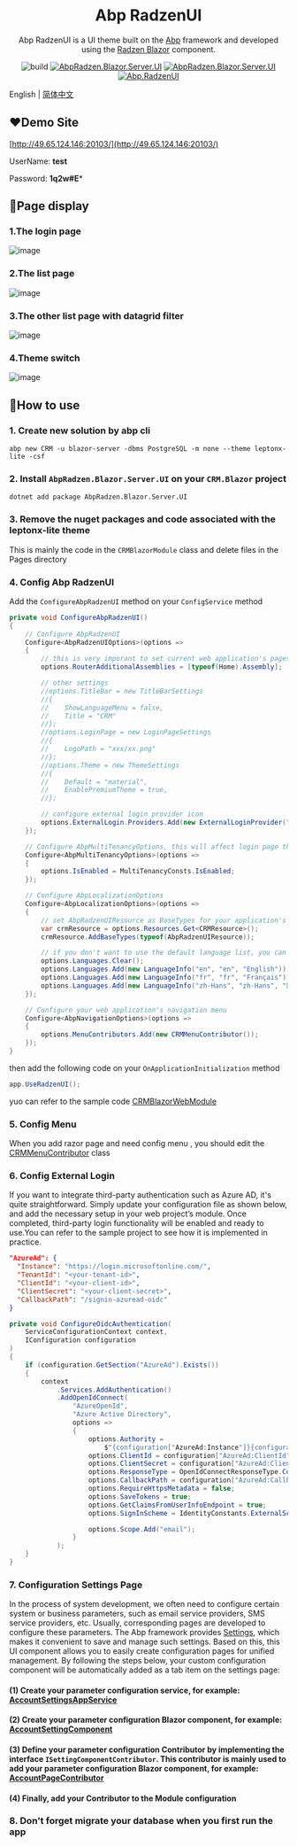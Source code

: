 <h1 align="center">Abp RadzenUI</h1>

<div align="center">

Abp RadzenUI is a UI theme built on the [Abp](https://github.com/abpframework/abp) framework and developed using the [Radzen Blazor](https://github.com/radzenhq/radzen-blazor) component.

![build](https://github.com/ShaoHans/Abp.RadzenUI/actions/workflows/publish-nuget.yml/badge.svg)
[![AbpRadzen.Blazor.Server.UI](https://img.shields.io/nuget/v/AbpRadzen.Blazor.Server.UI.svg?color=red)](https://www.nuget.org/packages/AbpRadzen.Blazor.Server.UI/)
[![AbpRadzen.Blazor.Server.UI](https://img.shields.io/nuget/dt/AbpRadzen.Blazor.Server.UI.svg?color=yellow)](https://www.nuget.org/packages/AbpRadzen.Blazor.Server.UI/)
[![Abp.RadzenUI](https://img.shields.io/badge/License-MIT-blue)](https://github.com/shaohans/Abp.RadzenUI/blob/master/LICENSE)

</div>

English | [简体中文](README_zh-CN.md)

## ❤️Demo Site
[http://49.65.124.146:20103/](http://49.65.124.146:20103/)

UserName:  **test**

Password:  **1q2w#E***

## 🎨Page display

### 1.The login page
![image](https://raw.githubusercontent.com/ShaoHans/Abp.RadzenUI/refs/heads/main/samples/CRM.Blazor.Server.Web/wwwroot/images/login.png)

### 2.The list page
![image](https://raw.githubusercontent.com/ShaoHans/Abp.RadzenUI/refs/heads/main/samples/CRM.Blazor.Server.Web/wwwroot/images/list.png)

### 3.The other list page with datagrid filter
![image](https://raw.githubusercontent.com/ShaoHans/Abp.RadzenUI/refs/heads/main/samples/CRM.Blazor.Server.Web/wwwroot/images/list-with-filter.png)

### 4.Theme switch
![image](https://raw.githubusercontent.com/ShaoHans/Abp.RadzenUI/refs/heads/main/samples/CRM.Blazor.Server.Web/wwwroot/images/switch-theme.png)

## 🌱How to use

### 1. Create new solution by abp cli
```shell
abp new CRM -u blazor-server -dbms PostgreSQL -m none --theme leptonx-lite -csf
```

### 2. Install `AbpRadzen.Blazor.Server.UI` on your `CRM.Blazor` project
```shell
dotnet add package AbpRadzen.Blazor.Server.UI
```

### 3. Remove the nuget packages and code associated with the leptonx-lite theme
This is mainly the code in the `CRMBlazorModule` class and delete files in the Pages directory

### 4. Config Abp RadzenUI
Add the `ConfigureAbpRadzenUI` method on your `ConfigService` method
```csharp
private void ConfigureAbpRadzenUI()
{
    // Configure AbpRadzenUI
    Configure<AbpRadzenUIOptions>(options =>
    {
        // this is very imporant to set current web application's pages to the AbpRadzenUI module
        options.RouterAdditionalAssemblies = [typeof(Home).Assembly];

        // other settings
        //options.TitleBar = new TitleBarSettings
        //{
        //    ShowLanguageMenu = false,
        //    Title = "CRM"
        //};
        //options.LoginPage = new LoginPageSettings
        //{
        //    LogoPath = "xxx/xx.png"
        //};
        //options.Theme = new ThemeSettings
        //{
        //    Default = "material",
        //    EnablePremiumTheme = true,
        //};

        // configure external login provider icon
        options.ExternalLogin.Providers.Add(new ExternalLoginProvider("AzureOpenId", "images/microsoft-logo.svg"));
    });

    // Configure AbpMultiTenancyOptions, this will affect login page that whether need to switch tenants
    Configure<AbpMultiTenancyOptions>(options =>
    {
        options.IsEnabled = MultiTenancyConsts.IsEnabled;
    });

    // Configure AbpLocalizationOptions
    Configure<AbpLocalizationOptions>(options =>
    {
        // set AbpRadzenUIResource as BaseTypes for your application's localization resources
        var crmResource = options.Resources.Get<CRMResource>();
        crmResource.AddBaseTypes(typeof(AbpRadzenUIResource));

        // if you don't want to use the default language list, you can clear it and add your own languages
        options.Languages.Clear();
        options.Languages.Add(new LanguageInfo("en", "en", "English"));
        options.Languages.Add(new LanguageInfo("fr", "fr", "Français"));
        options.Languages.Add(new LanguageInfo("zh-Hans", "zh-Hans", "简体中文"));
    });

    // Configure your web application's navigation menu
    Configure<AbpNavigationOptions>(options =>
    {
        options.MenuContributors.Add(new CRMMenuContributor());
    });
}
```

then add the following code on your `OnApplicationInitialization` method
```csharp
app.UseRadzenUI();
```

yuo can refer to the sample code [CRMBlazorWebModule](https://github.com/ShaoHans/Abp.RadzenUI/blob/main/samples/CRM.Blazor.Server.Web/CRMBlazorWebModule.cs)

### 5. Config Menu
When you add razor page and need config menu , you should edit the [CRMMenuContributor](https://github.com/ShaoHans/Abp.RadzenUI/blob/main/samples/CRM.Blazor.Server.Web/Menus/CRMMenuContributor.cs) class 

### 6. Config External Login
If you want to integrate third-party authentication such as Azure AD, it's quite straightforward. Simply update your configuration file as shown below, and add the necessary setup in your web project’s module. Once completed, third-party login functionality will be enabled and ready to use.You can refer to the sample project to see how it is implemented in practice.
```json
"AzureAd": {
  "Instance": "https://login.microsoftonline.com/",
  "TenantId": "<your-tenant-id>",
  "ClientId": "<your-client-id>",
  "ClientSecret": "<your-client-secret>",
  "CallbackPath": "/signin-azuread-oidc"
}
```

```csharp
private void ConfigureOidcAuthentication(
    ServiceConfigurationContext context,
    IConfiguration configuration
)
{
    if (configuration.GetSection("AzureAd").Exists())
    {
        context
            .Services.AddAuthentication()
            .AddOpenIdConnect(
                "AzureOpenId",
                "Azure Active Directory",
                options =>
                {
                    options.Authority =
                        $"{configuration["AzureAd:Instance"]}{configuration["AzureAd:TenantId"]}/v2.0/";
                    options.ClientId = configuration["AzureAd:ClientId"];
                    options.ClientSecret = configuration["AzureAd:ClientSecret"];
                    options.ResponseType = OpenIdConnectResponseType.Code;
                    options.CallbackPath = configuration["AzureAd:CallbackPath"];
                    options.RequireHttpsMetadata = false;
                    options.SaveTokens = true;
                    options.GetClaimsFromUserInfoEndpoint = true;
                    options.SignInScheme = IdentityConstants.ExternalScheme;

                    options.Scope.Add("email");
                }
            );
    }
}
```
### 7. Configuration Settings Page
In the process of system development, we often need to configure certain system or business parameters, such as email service providers, SMS service providers, etc. Usually, corresponding pages are developed to configure these parameters. The Abp framework provides [Settings](https://abp.io/docs/latest/framework/infrastructure/settings?_redirected=B8ABF606AA1BDF5C629883DF1061649A), which makes it convenient to save and manage such settings. Based on this, this UI component allows you to easily create configuration pages for unified management. By following the steps below, your custom configuration component will be automatically added as a tab item on the settings page:

#### (1) Create your parameter configuration service, for example: [AccountSettingsAppService](https://github.com/ShaoHans/Abp.RadzenUI/blob/main/src/Abp.Blazor.Server.RadzenUI/Application/AccountSettingsAppService.cs)

#### (2) Create your parameter configuration Blazor component, for example: [AccountSettingComponent](https://github.com/ShaoHans/Abp.RadzenUI/blob/main/src/Abp.Blazor.Server.RadzenUI/Components/Pages/Setting/AccountSettingComponent.razor)

#### (3) Define your parameter configuration Contributor by implementing the interface `ISettingComponentContributor`. This contributor is mainly used to add your parameter configuration Blazor component, for example: [AccountPageContributor](https://github.com/ShaoHans/Abp.RadzenUI/blob/main/src/Abp.Blazor.Server.RadzenUI/Blazor/SettingManagement/AccountPageContributor.cs)

#### (4) Finally, add your Contributor to the Module configuration


### 8. Don't forget migrate your database when you first run the app
